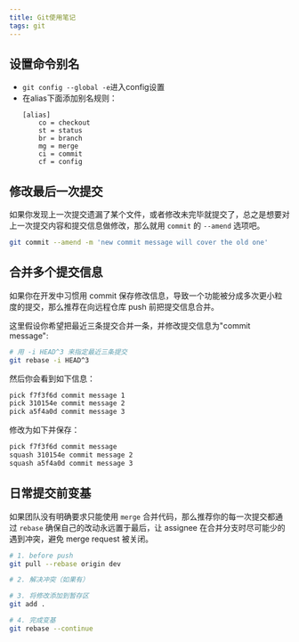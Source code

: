 ```yaml
---
title: Git使用笔记
tags: git
---
```


## 设置命令别名

- `git config --global -e`进入config设置
- 在alias下面添加别名规则：
    ```
    [alias]
        co = checkout
        st = status
        br = branch
        mg = merge
        ci = commit
        cf = config
    ```

## 修改最后一次提交

如果你发现上一次提交遗漏了某个文件，或者修改未完毕就提交了，总之是想要对上一次提交内容和提交信息做修改，那么就用 `commit` 的 `--amend` 选项吧。

```bash
git commit --amend -m 'new commit message will cover the old one'
```

## 合并多个提交信息

如果你在开发中习惯用 commit 保存修改信息，导致一个功能被分成多次更小粒度的提交，那么推荐在向远程仓库 push 前把提交信息合并。

这里假设你希望把最近三条提交合并一条，并修改提交信息为"commit message":

```bash
# 用 -i HEAD^3 来指定最近三条提交
git rebase -i HEAD^3
```
然后你会看到如下信息：
```bash
pick f7f3f6d commit message 1
pick 310154e commit message 2
pick a5f4a0d commit message 3
```
修改为如下并保存：
```bash
pick f7f3f6d commit message
squash 310154e commit message 2
squash a5f4a0d commit message 3
```

## 日常提交前变基

如果团队没有明确要求只能使用 `merge` 合并代码，那么推荐你的每一次提交都通过 `rebase` 确保自己的改动永远置于最后，让 assignee 在合并分支时尽可能少的遇到冲突，避免 merge request 被关闭。

```bash
# 1. before push
git pull --rebase origin dev

# 2. 解决冲突（如果有）

# 3. 将修改添加到暂存区
git add .

# 4. 完成变基
git rebase --continue
```